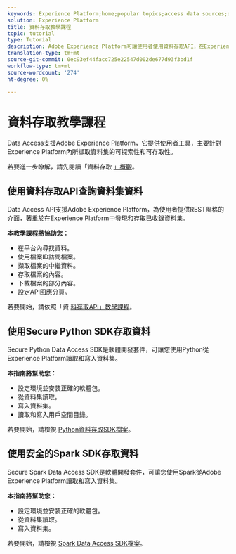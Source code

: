 ```yaml
---
keywords: Experience Platform;home;popular topics;access data sources;data access;spark sdk;python sdk
solution: Experience Platform
title: 資料存取教學課程
topic: tutorial
type: Tutorial
description: Adobe Experience Platform可讓使用者使用資料存取API，在Experience Platform中探索並存取已擷取的資料集。
translation-type: tm+mt
source-git-commit: 0ec93ef44facc725e22547d002de677d93f3bd1f
workflow-type: tm+mt
source-wordcount: '274'
ht-degree: 0%

---
```



# 資料存取教學課程

Data Access支援Adobe Experience Platform，它提供使用者工具，主要針對Experience Platform內所擷取資料集的可探索性和可存取性。

若要進一步瞭解，請先閱讀「資料存取 [」概觀](../data-access/home.md)。

## 使用資料存取API查詢資料集資料

Data Access API支援Adobe Experience Platform，為使用者提供REST風格的介面，著重於在Experience Platform中發現和存取已收錄資料集。

**本教學課程將協助您：**
- 在平台內尋找資料。
- 使用檔案ID訪問檔案。
- 擷取檔案的中繼資料。
- 存取檔案的內容。
- 下載檔案的部分內容。
- 設定API回應分頁。

若要開始，請依照「資 [料存取API」教學課程](../data-access/tutorials/dataset-data.md)。

## 使用Secure Python SDK存取資料

Secure Python Data Access SDK是軟體開發套件，可讓您使用Python從Experience Platform讀取和寫入資料集。

**本指南將幫助您：**
- 設定環境並安裝正確的軟體包。
- 從資料集讀取。
- 寫入資料集。
- 讀取和寫入用戶空間目錄。

若要開始，請檢視 [Python資料存取SDK檔案](../data-access/tutorials/python-sdk.md)。

## 使用安全的Spark SDK存取資料

Secure Spark Data Access SDK是軟體開發套件，可讓您使用Spark從Adobe Experience Platform讀取和寫入資料集。

**本指南將幫助您：**
- 設定環境並安裝正確的軟體包。
- 從資料集讀取。
- 寫入資料集。

若要開始，請檢視 [Spark Data Access SDK檔案](../data-access/tutorials/spark-sdk.md)。